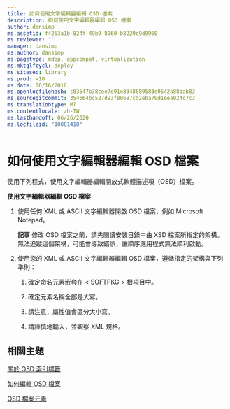 ```yaml
---
title: 如何使用文字編輯器編輯 OSD 檔案
description: 如何使用文字編輯器編輯 OSD 檔案
author: dansimp
ms.assetid: f4263a1b-824f-49b9-8060-b8229c9d9960
ms.reviewer: ''
manager: dansimp
ms.author: dansimp
ms.pagetype: mdop, appcompat, virtualization
ms.mktglfcycl: deploy
ms.sitesec: library
ms.prod: w10
ms.date: 06/16/2016
ms.openlocfilehash: c83547b38cee7e91e8348689583e0542a88dab83
ms.sourcegitcommit: 354664bc527d93f80687cd2eba70d1eea024c7c3
ms.translationtype: MT
ms.contentlocale: zh-TW
ms.lasthandoff: 06/26/2020
ms.locfileid: "10801418"
---
```

# 如何使用文字編輯器編輯 OSD 檔案


使用下列程式，使用文字編輯器編輯開放式軟體描述項（OSD）檔案。

**使用文字編輯器編輯 OSD 檔案**

1.  使用任何 XML 或 ASCII 文字編輯器開啟 OSD 檔案，例如 Microsoft Notepad。

    **記事** 修改 OSD 檔案之前，請先閱讀安裝目錄中由 XSD 檔案所指定的架構。 無法追蹤這個架構，可能會導致錯誤，讓順序應用程式無法順利啟動。

     

2.  使用您的 XML 或 ASCII 文字編輯器編輯 OSD 檔案，遵循指定的架構與下列準則：

    1.  確定命名元素嵌套在 &lt; SOFTPKG &gt; 根項目中。

    2.  確定元素名稱全部是大寫。

    3.  請注意，屬性值會區分大小寫。

    4.  請謹慎地輸入，並觀察 XML 規格。

## 相關主題


[關於 OSD 索引標籤](about-the-osd-tab.md)

[如何編輯 OSD 檔案](how-to-edit-an-osd-file.md)

[OSD 檔案元素](osd-file-elements.md)

 

 





